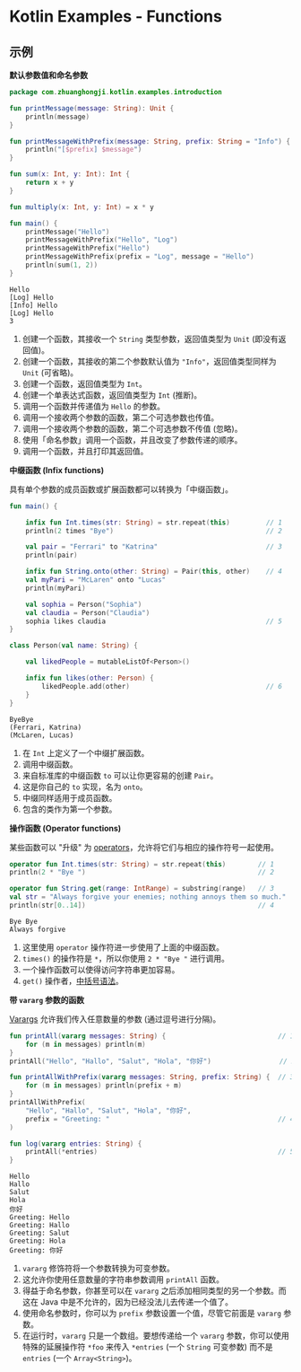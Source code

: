 # Kotlin Examples - Functions

## 示例

**默认参数值和命名参数**

```kt
package com.zhuanghongji.kotlin.examples.introduction

fun printMessage(message: String): Unit {                                 // 1
    println(message)
}

fun printMessageWithPrefix(message: String, prefix: String = "Info") {    // 2
    println("[$prefix] $message")
}

fun sum(x: Int, y: Int): Int {                                            // 3
    return x + y
}

fun multiply(x: Int, y: Int) = x * y                                      // 4

fun main() {
    printMessage("Hello")                                                 // 5
    printMessageWithPrefix("Hello", "Log")                                // 6
    printMessageWithPrefix("Hello")                                       // 7
    printMessageWithPrefix(prefix = "Log", message = "Hello")             // 8
    println(sum(1, 2))                                                    // 9
}
```

```
Hello
[Log] Hello
[Info] Hello
[Log] Hello
3
```

1. 创建一个函数，其接收一个 `String` 类型参数，返回值类型为 `Unit` (即没有返回值)。
2. 创建一个函数，其接收的第二个参数默认值为 `"Info"`，返回值类型同样为 `Unit` (可省略)。
3. 创建一个函数，返回值类型为 `Int`。
4. 创建一个单表达式函数，返回值类型为 `Int` (推断)。
5. 调用一个函数并传递值为 `Hello` 的参数。
6. 调用一个接收两个参数的函数，第二个可选参数也传值。
7. 调用一个接收两个参数的函数，第二个可选参数不传值 (忽略)。
8. 使用「命名参数」调用一个函数，并且改变了参数传递的顺序。
9. 调用一个函数，并且打印其返回值。


**中缀函数 (Infix functions)**

具有单个参数的成员函数或扩展函数都可以转换为「中缀函数」。

```kt
fun main() {

    infix fun Int.times(str: String) = str.repeat(this)         // 1
    println(2 times "Bye")                                      // 2

    val pair = "Ferrari" to "Katrina"                           // 3
    println(pair)

    infix fun String.onto(other: String) = Pair(this, other)    // 4
    val myPari = "McLaren" onto "Lucas"
    println(myPari)

    val sophia = Person("Sophia")
    val claudia = Person("Claudia")
    sophia likes claudia                                        // 5
}

class Person(val name: String) {

    val likedPeople = mutableListOf<Person>()

    infix fun likes(other: Person) {
        likedPeople.add(other)                                  // 6
    }
}
```

```
ByeBye
(Ferrari, Katrina)
(McLaren, Lucas)
```

1. 在 `Int` 上定义了一个中缀扩展函数。
2. 调用中缀函数。
3. 来自标准库的中缀函数 `to` 可以让你更容易的创建 `Pair`。
4. 这是你自己的 `to` 实现，名为 `onto`。
5. 中缀同样适用于成员函数。
6. 包含的类作为第一个参数。


**操作函数 (Operator functions)**

某些函数可以 "升级" 为 [operators](https://kotlinlang.org/docs/reference/operator-overloading.html)，允许将它们与相应的操作符号一起使用。

```kt
operator fun Int.times(str: String) = str.repeat(this)        // 1
println(2 * "Bye ")                                           // 2

operator fun String.get(range: IntRange) = substring(range)   // 3
val str = "Always forgive your enemies; nothing annoys them so much."
println(str[0..14])                                           // 4
```

```
Bye Bye
Always forgive
```

1. 这里使用 `operator` 操作符进一步使用了上面的中缀函数。
2. `times()` 的操作符是 `*`，所以你使用 `2 * "Bye "` 进行调用。
3. 一个操作函数可以使得访问字符串更加容易。
4. `get()` 操作者，[中括号语法](https://kotlinlang.org/docs/reference/operator-overloading.html#indexed)。


**带 `vararg` 参数的函数**

[Varargs](https://kotlinlang.org/docs/reference/functions.html#variable-number-of-arguments-varargs) 允许我们传入任意数量的参数 (通过逗号进行分隔)。

```kt
fun printAll(vararg messages: String) {                            // 1
    for (m in messages) println(m)
}
printAll("Hello", "Hallo", "Salut", "Hola", "你好")                 // 2

fun printAllWithPrefix(vararg messages: String, prefix: String) {  // 3
    for (m in messages) println(prefix + m)
}
printAllWithPrefix(
    "Hello", "Hallo", "Salut", "Hola", "你好",
    prefix = "Greeting: "                                          // 4
)

fun log(vararg entries: String) {
    printAll(*entries)                                             // 5
}
```

```
Hello
Hallo
Salut
Hola
你好
Greeting: Hello
Greeting: Hallo
Greeting: Salut
Greeting: Hola
Greeting: 你好
```

1. `vararg` 修饰符将一个参数转换为可变参数。
2. 这允许你使用任意数量的字符串参数调用 `printAll` 函数。
3. 得益于命名参数，你甚至可以在 `vararg` 之后添加相同类型的另一个参数。而这在 Java 中是不允许的，因为已经没法儿去传递一个值了。
4. 使用命名参数时，你可以为 `prefix` 参数设置一个值，尽管它前面是 `vararg` 参数。
5. 在运行时，`vararg` 只是一个数组。要想传递给一个 `vararg` 参数，你可以使用特殊的延展操作符 `*foo` 来传入 `*entries` (一个 `String` 可变参数) 而不是 `entries` (一个 `Array<String>`)。
